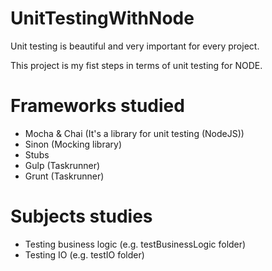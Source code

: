# UnitTestingWithNode

Unit testing is beautiful and very important for every project.

This project is my fist steps in terms of unit testing for NODE.

# Frameworks studied

+ Mocha & Chai (It's a library for unit testing (NodeJS))
+ Sinon (Mocking library)
+ Stubs
+ Gulp (Taskrunner)
+ Grunt (Taskrunner)

# Subjects studies

+ Testing business logic (e.g. testBusinessLogic folder)
+ Testing IO (e.g. testIO folder)
